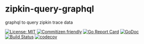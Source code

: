 # zipkin-query-graphql

graphql to query zipkin trace data

[![License: MIT](https://img.shields.io/badge/License-MIT-yellow.svg)](https://opensource.org/licenses/MIT)
[![Commitizen friendly](https://img.shields.io/badge/commitizen-friendly-brightgreen.svg)](http://commitizen.github.io/cz-cli/)
[![Go Report Card](https://goreportcard.com/badge/github.com/Laisky/laisky-blog-graphql)](https://goreportcard.com/report/github.com/Laisky/laisky-blog-graphql)
[![GoDoc](https://godoc.org/github.com/Laisky/laisky-blog-graphql?status.svg)](https://godoc.org/github.com/Laisky/laisky-blog-graphql)
[![Build Status](https://travis-ci.org/Laisky/laisky-blog-graphql.svg?branch=master)](https://travis-ci.org/Laisky/laisky-blog-graphql)
[![codecov](https://codecov.io/gh/Laisky/laisky-blog-graphql/branch/master/graph/badge.svg)](https://codecov.io/gh/Laisky/laisky-blog-graphql)
